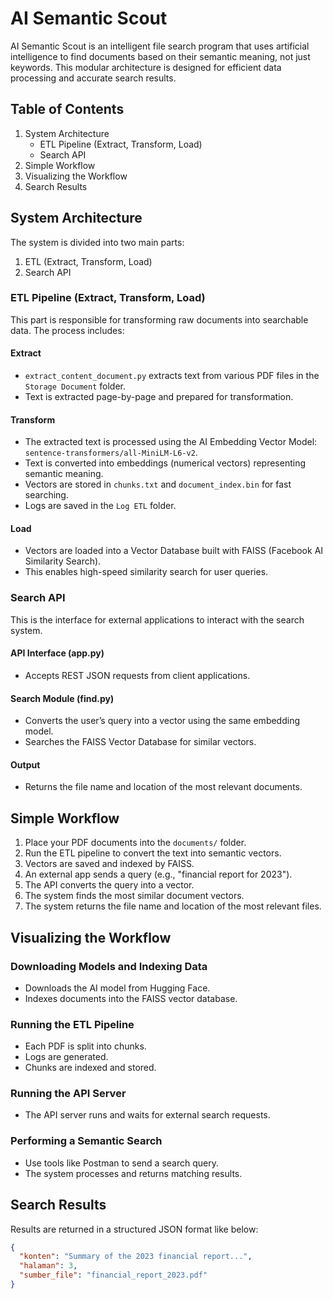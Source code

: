 # AI Semantic Scout

AI Semantic Scout is an intelligent file search program that uses artificial intelligence to find documents based on their semantic meaning, not just keywords. 
This modular architecture is designed for efficient data processing and accurate search results.

## Table of Contents

1. System Architecture
   - ETL Pipeline (Extract, Transform, Load)
   - Search API
2. Simple Workflow
3. Visualizing the Workflow
4. Search Results

## System Architecture

The system is divided into two main parts:

1. ETL (Extract, Transform, Load)
2. Search API

### ETL Pipeline (Extract, Transform, Load)

This part is responsible for transforming raw documents into searchable data. The process includes:

#### Extract

- `extract_content_document.py` extracts text from various PDF files in the `Storage Document` folder.
- Text is extracted page-by-page and prepared for transformation.

#### Transform

- The extracted text is processed using the AI Embedding Vector Model: `sentence-transformers/all-MiniLM-L6-v2`.
- Text is converted into embeddings (numerical vectors) representing semantic meaning.
- Vectors are stored in `chunks.txt` and `document_index.bin` for fast searching.
- Logs are saved in the `Log ETL` folder.

#### Load

- Vectors are loaded into a Vector Database built with FAISS (Facebook AI Similarity Search).
- This enables high-speed similarity search for user queries.

### Search API

This is the interface for external applications to interact with the search system.

#### API Interface (app.py)

- Accepts REST JSON requests from client applications.

#### Search Module (find.py)

- Converts the user’s query into a vector using the same embedding model.
- Searches the FAISS Vector Database for similar vectors.

#### Output

- Returns the file name and location of the most relevant documents.

## Simple Workflow

1. Place your PDF documents into the `documents/` folder.
2. Run the ETL pipeline to convert the text into semantic vectors.
3. Vectors are saved and indexed by FAISS.
4. An external app sends a query (e.g., "financial report for 2023").
5. The API converts the query into a vector.
6. The system finds the most similar document vectors.
7. The system returns the file name and location of the most relevant files.

## Visualizing the Workflow

### Downloading Models and Indexing Data

- Downloads the AI model from Hugging Face.
- Indexes documents into the FAISS vector database.

### Running the ETL Pipeline

- Each PDF is split into chunks.
- Logs are generated.
- Chunks are indexed and stored.

### Running the API Server

- The API server runs and waits for external search requests.

### Performing a Semantic Search

- Use tools like Postman to send a search query.
- The system processes and returns matching results.

## Search Results

Results are returned in a structured JSON format like below:

```json
{
  "konten": "Summary of the 2023 financial report...",
  "halaman": 3,
  "sumber_file": "financial_report_2023.pdf"
}

